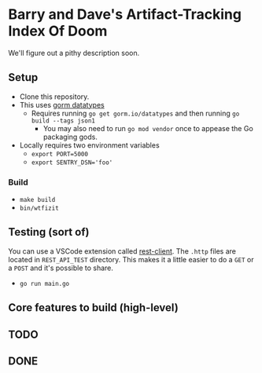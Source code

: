 # Barry and Dave's Artifact-Tracking Index Of Doom
We'll figure out a pithy description soon.

## Setup

- Clone this repository.
- This uses [gorm datatypes](https://github.com/go-gorm/datatypes)
  - Requires running `go get gorm.io/datatypes` and then running `go build --tags json1`
    - You may also need to run `go mod vendor` once to appease the Go packaging gods.
- Locally requires two environment variables
  - `export PORT=5000`
  - `export SENTRY_DSN='foo'`

### Build

- `make build`
- `bin/wtfizit`

## Testing (sort of)

You can use a VSCode extension called [rest-client](https://marketplace.visualstudio.com/items?itemName=humao.rest-client). The `.http` files are located in `REST_API_TEST` directory. This makes it a little easier to do a `GET` or a `POST` and it's possible to share.

- `go run main.go`

## Core features to build (high-level)

## TODO

## DONE
